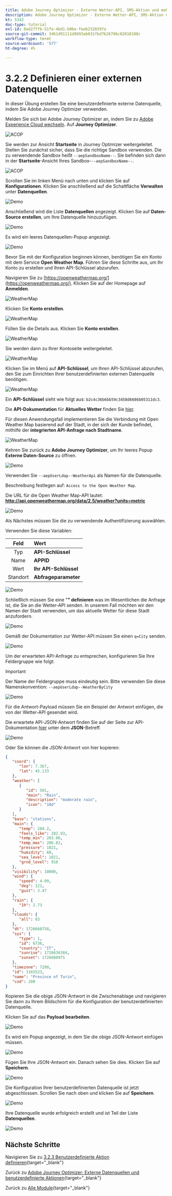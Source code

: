 ```yaml
---
title: Adobe Journey Optimizer - Externe Wetter-API, SMS-Aktion und mehr - Definieren einer externen Datenquelle
description: Adobe Journey Optimizer - Externe Wetter-API, SMS-Aktion und mehr - Definieren einer externen Datenquelle
kt: 5342
doc-type: tutorial
exl-id: 0ad27ffb-51fe-4bd1-b0be-feeb232039fa
source-git-commit: 3d61d91111d8693ab031fbd7b26706c02818108c
workflow-type: tm+mt
source-wordcount: '577'
ht-degree: 4%

---
```


# 3.2.2 Definieren einer externen Datenquelle

In dieser Übung erstellen Sie eine benutzerdefinierte externe Datenquelle, indem Sie Adobe Journey Optimizer verwenden.

Melden Sie sich bei Adobe Journey Optimizer an, indem Sie zu [Adobe Experience Cloud wechseln](https://experience.adobe.com). Auf **Journey Optimizer**.

![ACOP](./../../../../modules/delivery-activation/ajo-b2c/ajob2c-1/images/acophome.png)

Sie werden zur Ansicht **Startseite** in Journey Optimizer weitergeleitet. Stellen Sie zunächst sicher, dass Sie die richtige Sandbox verwenden. Die zu verwendende Sandbox heißt `--aepSandboxName--`. Sie befinden sich dann in der **Startseite**-Ansicht Ihres Sandbox-`--aepSandboxName--`.

![ACOP](./../../../../modules/delivery-activation/ajo-b2c/ajob2c-1/images/acoptriglp.png)

Scrollen Sie im linken Menü nach unten und klicken Sie auf **Konfigurationen**. Klicken Sie anschließend auf die Schaltfläche **Verwalten** unter **Datenquellen**.

![Demo](./images/menudatasources.png)

Anschließend wird die Liste **Datenquellen** angezeigt.
Klicken Sie auf **Daten-Source erstellen**, um Ihre Datenquelle hinzuzufügen.

![Demo](./images/dshome.png)

Es wird ein leeres Datenquellen-Popup angezeigt.

![Demo](./images/emptyds.png)

Bevor Sie mit der Konfiguration beginnen können, benötigen Sie ein Konto mit dem Service **Open Weather Map**. Führen Sie diese Schritte aus, um Ihr Konto zu erstellen und Ihren API-Schlüssel abzurufen.

Navigieren Sie zu [https://openweathermap.org/](https://openweathermap.org/). Klicken Sie auf der Homepage auf **Anmelden**.

![WeatherMap](./images/owm.png)

Klicken Sie **Konto erstellen**.

![WeatherMap](./images/owm1.png)

Füllen Sie die Details aus. Klicken Sie **Konto erstellen**.

![WeatherMap](./images/owm2.png)

Sie werden dann zu Ihrer Kontoseite weitergeleitet.

![WeatherMap](./images/owm4.png)

Klicken Sie im Menü auf **API-Schlüssel**, um Ihren API-Schlüssel abzurufen, den Sie zum Einrichten Ihrer benutzerdefinierten externen Datenquelle benötigen.

![WeatherMap](./images/owm5.png)

Ein **API-Schlüssel** sieht wie folgt aus: `b2c4c36b6bb59c3458d6686b05311dc3`.

Die **API-Dokumentation** für **Aktuelles Wetter** finden Sie [hier](https://openweathermap.org/current).

Für diesen Anwendungsfall implementieren Sie die Verbindung mit Open Weather Map basierend auf der Stadt, in der sich der Kunde befindet, mithilfe der **integrierten API-Anfrage nach Stadtname**.

![WeatherMap](./images/owm6.png)

Kehren Sie zurück zu **Adobe Journey Optimizer**, um Ihr leeres Popup **Externe Daten-Source** zu öffnen.

![Demo](./images/emptyds.png)

Verwenden Sie `--aepUserLdap--WeatherApi` als Namen für die Datenquelle.

Beschreibung festlegen auf: `Access to the Open Weather Map`.

Die URL für die Open Weather Map-API lautet: **http://api.openweathermap.org/data/2.5/weather?units=metric**

![Demo](./images/dsname.png)

Als Nächstes müssen Sie die zu verwendende Authentifizierung auswählen.

Verwenden Sie diese Variablen:

| Feld | Wert |
|:-----------------------:| :-----------------------|
| Typ | **API-Schlüssel** |
| Name | **APPID** |
| Wert | **Ihr API-Schlüssel** |
| Standort | **Abfrageparameter** |

![Demo](./images/dsauth.png)

Schließlich müssen Sie eine &quot;**&quot; definieren** was im Wesentlichen die Anfrage ist, die Sie an die Wetter-API senden. In unserem Fall möchten wir den Namen der Stadt verwenden, um das aktuelle Wetter für diese Stadt anzufordern.

![Demo](./images/fg.png)

Gemäß der Dokumentation zur Wetter-API müssen Sie einen `q=City` senden.

![Demo](./images/owmapi.png)

Um der erwarteten API-Anfrage zu entsprechen, konfigurieren Sie Ihre Feldergruppe wie folgt:

>[!IMPORTANT]
>
>Der Name der Feldergruppe muss eindeutig sein. Bitte verwenden Sie diese Namenskonvention: `--aepUserLdap--WeatherByCity`

![Demo](./images/fg1.png)

Für die Antwort-Payload müssen Sie ein Beispiel der Antwort einfügen, die von der Wetter-API gesendet wird.

Die erwartete API-JSON-Antwort finden Sie auf der Seite zur API-Dokumentation [hier](https://openweathermap.org/current) unter dem **JSON**-Betreff.

![Demo](./images/owmapi1.png)

Oder Sie können die JSON-Antwort von hier kopieren:

```json
{
   "coord": {
      "lon": 7.367,
      "lat": 45.133
   },
   "weather": [
      {
         "id": 501,
         "main": "Rain",
         "description": "moderate rain",
         "icon": "10d"
      }
   ],
   "base": "stations",
   "main": {
      "temp": 284.2,
      "feels_like": 282.93,
      "temp_min": 283.06,
      "temp_max": 286.82,
      "pressure": 1021,
      "humidity": 60,
      "sea_level": 1021,
      "grnd_level": 910
   },
   "visibility": 10000,
   "wind": {
      "speed": 4.09,
      "deg": 121,
      "gust": 3.47
   },
   "rain": {
      "1h": 2.73
   },
   "clouds": {
      "all": 83
   },
   "dt": 1726660758,
   "sys": {
      "type": 1,
      "id": 6736,
      "country": "IT",
      "sunrise": 1726636384,
      "sunset": 1726680975
   },
   "timezone": 7200,
   "id": 3165523,
   "name": "Province of Turin",
   "cod": 200
}    
```

Kopieren Sie die obige JSON-Antwort in die Zwischenablage und navigieren Sie dann zu Ihrem Bildschirm für die Konfiguration der benutzerdefinierten Datenquelle.

Klicken Sie auf das **Payload bearbeiten**.

![Demo](./images/owmapi2.png)

Es wird ein Popup angezeigt, in dem Sie die obige JSON-Antwort einfügen müssen.

![Demo](./images/owmapi3.png)

Fügen Sie Ihre JSON-Antwort ein. Danach sehen Sie dies. Klicken Sie auf **Speichern**.

![Demo](./images/owmapi4.png)

Die Konfiguration Ihrer benutzerdefinierten Datenquelle ist jetzt abgeschlossen. Scrollen Sie nach oben und klicken Sie auf **Speichern**.

![Demo](./images/dssave.png)

Ihre Datenquelle wurde erfolgreich erstellt und ist Teil der Liste **Datenquellen**.

![Demo](./images/dslist.png)

## Nächste Schritte

Navigieren Sie zu [3.2.3 Benutzerdefinierte Aktion definieren](./ex3.md){target="_blank"}

Zurück zu [Adobe Journey Optimizer: Externe Datenquellen und benutzerdefinierte Aktionen](journey-orchestration-external-weather-api-sms.md){target="_blank"}

Zurück zu [Alle Module](./../../../../overview.md){target="_blank"}

